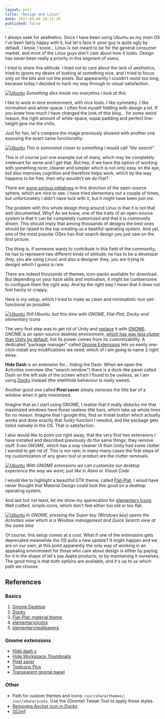 ```yaml
---
layout: post
title: "Design and Linux"
date: 2017-04-08 10:11:29
published: false
---
```


I always seek for aesthetics. Since I have been using Ubuntu as my main OS I've been fairly happy with it, but let's face it: poor guy is quite ugly by default. I know, I know... Linux is not meant to be for the general consumer market, and most of the Linux guys don't care about how it looks. Design has never been really a priority in this segment of users.

I tried to share this attitude. I tried not to care about the lack of aesthetics, tried to ignore my desire of looking at something nice, and I tried to focus only on the bits and not the pixels. But appearantly I couldn't resist too long, because today I decided to hack my way through to visual satisfaction.

[![Ubuntu](http://www.unixmen.com/wp-content/uploads/2014/04/Menu_003.png)](http://www.unixmen.com/wp-content/uploads/2014/04/Menu_003.png)
*Something dies inside me everytime I look at this.*

I like to work in nice environment, with nice tools. I like symmetry. I like minmalism and white-space. I often find myself fiddling with design a lot. If you knew how much I have changed the look of this blog... for some weird reason, the right amount of white-space, equal padding and perfect line-height give me the chills.

Just for fun, let's compare the image previously showed with another one exposing the exact same functionality.

[![Ubuntu](https://cdn.pbrd.co/images/1SEtvynjr.png)](https://cdn.pbrd.co/images/1SEtvynjr.png)
*This is somewhat closer to something I would call "the search"*

This is of course just one example out of many, which may be completely irrelevant for some and I get that. But hey; if we have the option of working with something nicer, cleaner and simpler which is not only easy on the eye, but also improves cognition and therefore helps work, which by the way happens to be free, then why wouldn't we do that?

There are [some serious initiatives](https://elementary.io/) in this direction of the open-source sphere, which are nice to see. I have tried elementary out a couple of times, but unfortunately I didn't have luck with it, but it might have been just me.

The problem with this whole design thing around Linux is that it is not that well documented. Why? As we know, one of the traits of an open-source system is that it can be completely customized and that it is community driven. This should imply that among thousands of designs the best ones should be raised to the top creating us a beatiful operating system. And yet, one of the most popular OSes has *that* search design you just saw on the first picture.

The thing is, if someone wants to contribute in this field of the community, he has to represent two different kinds of attitude; he has to be a developer (hey, you are using Linux) and also a designer (hey, you are trying to design) which I guess is rare.

There are indeed thousands of themes, icon-packs available for download. But depending on your hack skills and motivation, it might be cumbersome to configure them the right way. And by the right way I mean that it does not feel hacky or crappy.

Here is my setup, which I tried to make as clean and minimalistic-but-yet-functional as possible.

[![Ubuntu](https://cdn.pbrd.co/images/bzOqtdis.png)](https://cdn.pbrd.co/images/bzOqtdis.png)
*Still Ubuntu: but this time with GNOME, Flat-Plat, Docky and elementary Icons*

The very first step was to get rid of Unity and [replace](http://askubuntu.com/questions/781559/using-gnome-in-ubuntu-16-04-lts) it with [GNOME](https://www.gnome.org/). GNOME is an open-source desktop environment, [which has way less clutter than Unity by default](https://www.gnome.org/gnome-3/), but its power comes from its customizability. A dedicated "package manager" called [Gnome Extensions](https://extensions.gnome.org/) lets us easily one-click-install any modifications we need; which of I am going to name 2 right away.

**Hide Dash** is an extension for... hiding the Dash. When we open the Activities overview (the "search window") there is a dock-like panel called Dash on the left side of the screen which I found to be useless, as I am using [Docky](http://wiki.go-docky.com/index.php?title=Welcome_to_the_Docky_wiki) instead (the intellihide behaviour is really sweet).

Another good one called **Pixel saver** simply removes the title bar of a window when it gets maximized.


Imagine that as I start using GNOME, I realize that it really disturbs me that maximized windows have those useless title bars, which take up whole lines for no reason. Imagine that I google this, find an Install button which actually works and does exactly that funky function I needed, and the package gets listed natively in the OS. That is satisfaction.

I also would like to point out right away, that the very first two extensions I have installed and described previously do the same things: they remove stuff. Even GNOME, which has a way cleaner UI than Unity had some clutter I wanted to get rid of. This is not rare; in many-many cases the first steps of my customization of any given tool or product are the clutter removals.

[![Ubuntu](https://cdn.pbrd.co/images/1S2fl3dEk.png)](https://cdn.pbrd.co/images/1S2fl3dEk.png)	
*With GNOME extensions we can customize our desktop experience the way we want; just like in Atom or Visual Code*

I would like to highlight a beautiful GTK theme, called [Flat-Plat](https://github.com/nana-4/Flat-Plat). I woud have never thought that Material Design could look this good on a desktop operating system.

And last but not least, let me show my apprecation for [elementary Icons](https://github.com/elementary/icons). Well crafted, simple icons, which don't feel either too old or too flat.

[![Ubuntu](https://cdn.pbrd.co/images/1UWz80tNU.png)](https://cdn.pbrd.co/images/1UWz80tNU.png)
*In GNOME, pressing the Super key (Windows key) opens the Activities view which is a Window management and Quick Search view at the same time*

Of course, this setup comes at a cost. What if one of the extensions gets deprecated meanwhile the OS pulls a new update? It might happen and we are on our own; at this point apparently the only way of working in an appealing environment for those who care about design is either by paying for it in the shape of let's say Apple products, or by maintaining it ourselves. The good thing is that both options are available, and it's up to us which path we choose.


## References

### Basics

1. [Gnome Desktop](https://www.gnome.org/)
2. [Docky](http://wiki.go-docky.com/index.php?title=Welcome_to_the_Docky_wiki)
3. [Flat-Plat: material theme](https://github.com/nana-4/Flat-Plat)
4. [elementary/icons](https://github.com/elementary/icons)
5. [elementary/wallpapers](https://github.com/elementary/wallpapers)

### Gnome extensions

- [Hide dash x](https://extensions.gnome.org/extension/805/hide-dash/)
- [Hide Workspace Thumbnails](https://extensions.gnome.org/extension/808/hide-workspace-thumbnails/)
- [Pixel saver](https://extensions.gnome.org/extension/723/pixel-saver/)
- [TopIcons Plus](https://extensions.gnome.org/extension/1031/topicons/)
- [Transparent gnome panel](https://extensions.gnome.org/extension/1099/transparent-gnome-panel/)

### Other

- Path for custom themes and icons: `/usr/share/themes/`, `/usr/share/icons`. Use the (Gnome) Tweak Tool to apply these styles.
- [Removing Anchor icon in Docky](http://askubuntu.com/questions/4942/remove-the-anchor-icon-in-docky)
- [GConf](https://projects.gnome.org/gconf/)
